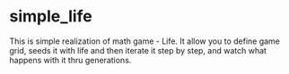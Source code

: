 simple_life
===========

This is simple realization of math game - Life.
It allow you to define game grid, seeds it with life 
and then iterate it step by step, and watch what 
happens with it thru generations.
